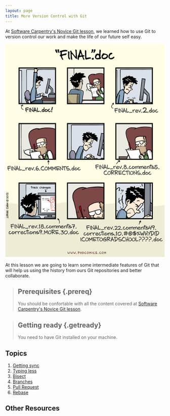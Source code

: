 ```yaml
---
layout: page
title: More Version Control with Git
---
```


At [Software Carpentry's Novice Git lesson](https://swcarpentry.github.io/git-novice/),
we learned how to use Git to version control our work
and make the life of our future self easy.

!["Final".doc from phdcomics.com](fig/phd101212s.png)

At this lesson
we are going to learn some intermediate features of Git
that will help us using the history from ours Git repositories
and better collaborate.

> ## Prerequisites {.prereq}
>
> You should be confortable with all the content covered
> at [Software Carpentry's Novice Git lesson](https://swcarpentry.github.io/git-novice/).

> ## Getting ready {.getready}
>
> You need to have Git installed on your machine.

## Topics

1.  [Getting sync](01-getting-sync.html)
2.  [Typing less](02-alias.html)
3.  [Bisect](03-bisect.html)
4.  [Branches](04-branches.html)
5.  [Pull Request](05-pr.html)
6.  [Rebase](06-rebase.html)
<!-- FIXME Write
-->

## Other Resources

<!-- FIXME Write

*   [Reference](reference.html)
*   [Discussion](discussion.html)
*   [Instructor's Guide](instructors.html)
-->
